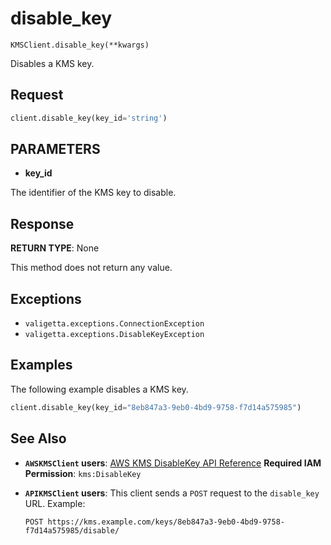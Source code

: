 # disable_key

`KMSClient.disable_key(**kwargs)`

Disables a KMS key.

## Request

```python
client.disable_key(key_id='string')
```

## PARAMETERS

- **key_id**

The identifier of the KMS key to disable.

## Response

**RETURN TYPE**: None

This method does not return any value.

## Exceptions

- `valigetta.exceptions.ConnectionException`
- `valigetta.exceptions.DisableKeyException`

## Examples

The following example disables a KMS key.

```python
client.disable_key(key_id="8eb847a3-9eb0-4bd9-9758-f7d14a575985")
```

## See Also

- **`AWSKMSClient` users**:
  [AWS KMS DisableKey API Reference](https://docs.aws.amazon.com/kms/latest/APIReference/API_DisableKey.html)
  **Required IAM Permission**: `kms:DisableKey`
- **`APIKMSClient` users**:
  This client sends a `POST` request to the `disable_key` URL.
  Example:

  ```
  POST https://kms.example.com/keys/8eb847a3-9eb0-4bd9-9758-f7d14a575985/disable/
  ```
